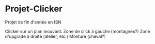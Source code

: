 # Projet-Clicker
Projet de fin d'année en ISN

Clicker sur un plan mouvant.
Zone de click à gauche (montagnes?)
Zone d'upgrade à droite (atelier, etc.)
Monture (cheval?)
